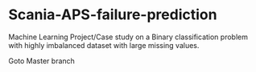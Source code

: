 # Scania-APS-failure-prediction
Machine Learning Project/Case study on a Binary classification problem with highly imbalanced dataset with large missing values.

Goto Master branch
